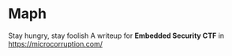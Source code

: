 # Maph
Stay hungry, stay foolish
A writeup for **Embedded Security CTF** in https://microcorruption.com/ 
